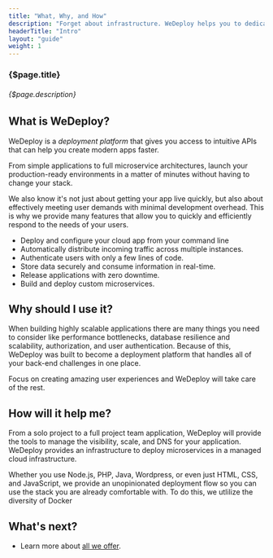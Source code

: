 ```yaml
---
title: "What, Why, and How"
description: "Forget about infrastructure. WeDeploy helps you to dedicate your time to what really matters: building and scaling great apps. Before exploring WeDeploy further, make sure you understand its purpose and philosophy."
headerTitle: "Intro"
layout: "guide"
weight: 1
---
```


### {$page.title}

###### {$page.description}

<article id="1">

## What is WeDeploy?

WeDeploy is a *deployment platform* that gives you access to intuitive APIs that can help you create modern apps faster.

From simple applications to full microservice architectures, launch your production-ready environments in a matter of minutes without having to change your stack.

We also know it's not just about getting your app live quickly, but also about effectively meeting user demands with minimal development overhead. This is why we provide many features that allow you to quickly and efficiently respond to the needs of your users.

* Deploy and configure your cloud app from your command line
* Automatically distribute incoming traffic across multiple instances.
* Authenticate users with only a few lines of code.
* Store data securely and consume information in real-time.
* Release applications with zero downtime.
* Build and deploy custom microservices.

</article>

<article id="2">

## Why should I use it?

When building highly scalable applications there are many things you need to consider like performance bottlenecks, database resilience and scalability, authorization, and user authentication. Because of this, WeDeploy was built to become a deployment platform that handles all of your back-end challenges in one place.

Focus on creating amazing user experiences and WeDeploy will take care of the rest.

</article>

<article id="3">

## How will it help me?

From a solo project to a full project team application, WeDeploy will provide the tools to manage the visibility, scale, and DNS for your application. WeDeploy provides an infrastructure to deploy microservices in a managed cloud infrastructure.

Whether you use Node.js, PHP, Java, Wordpress, or even just HTML, CSS, and JavaScript, we provide an unopinionated deployment flow so you can use the stack you are already comfortable with. To do this, we utlilize the diversity of Docker

</article>

## What's next?

* Learn more about [all we offer](/docs/intro/feature-overview/).
